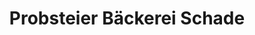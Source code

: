 ---
title: "Probsteier Bäckerei Schade"
url: /schoenberg-holstein/probsteier-baeckerei-schade/
shop: Bäckerei
---